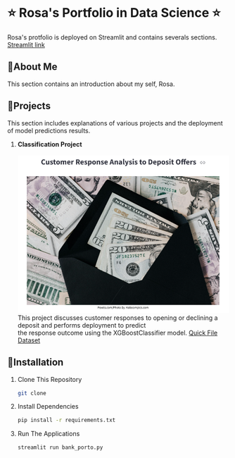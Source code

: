 # ⭐ Rosa's Portfolio in Data Science ⭐
 Rosa's protfolio is deployed on Streamlit and contains severals sections. [Streamlit link](https://project-rosa.streamlit.app/)

## 📍About Me
  This section contains an introduction about my self, Rosa.
## 📍Projects
  This section includes explanations of various projects and the deployment of model predictions results.
1. <b>Classification Project</b><br><br>
   ![](Image%20Classfication.png)<br>
   This project discusses customer responses to opening or declining a deposit and 
   performs deployment to predict <br> the response outcome using the XGBoostClassifier model.
   [Quick File](https://colab.research.google.com/drive/1pQA9UKL_DpwIcDsf9X7SDz-EIxvLDR97?usp=sharing) [Dataset](https://www.kaggle.com/datasets/janiobachmann/bank-marketing-dataset)
## 📍Installation
1. Clone This Repository
   ```bash
   git clone 
3. Install Dependencies
   ```bash
   pip install -r requirements.txt
5. Run The Applications
   ```bash
   streamlit run bank_porto.py
 


